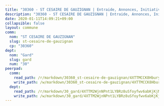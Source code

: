 ```yaml
---
title: "30360 - ST CESAIRE DE GAUZIGNAN | Entraide, Annonces, Initiatives"
description: "30360 - ST CESAIRE DE GAUZIGNAN | Entraide, Annonces, Initiatives"
date: 2020-01-11T14:09:21+09:00
collapsible: false
layout: commune
comm:
  nom: "ST CESAIRE DE GAUZIGNAN"
  slug: st-cesaire-de-gauzignan
  cp: "30360"
dept:
  nom: "Gard"
  slug: gard
  num: "30"
peerpad:
  comm:
    read_path: /r/markdown/30360_st-cesaire-de-gauzignan/4XTTMCCK8HburygKqrVsijGeG4oF14R3nTvCSywJaiBKQo3qg
    write_path: /w/markdown/30360_st-cesaire-de-gauzignan/4XTTMCCK8HburygKqrVsijGeG4oF14R3nTvCSywJaiBKQo3qg-K3TgUJqn37rLjUgbdnCcdUgRse2i4xCFQM1TCwUbgLNT46PNyvFXo4f3nvy5numnpCwJFKvyhsstiX5VQTJF8EpbUhuJSCSwwzuNQncLrXrk4vT13Hvs41xLMeb3REUezGyCdaNz
  dept:
    read_path: /r/markdown/30_gard/4XTTM2WjnNPnt1LYBRz8uSfoyfwv6abKjKjNdBGxuvymmgvkj
    write_path: /w/markdown/30_gard/4XTTM2WjnNPnt1LYBRz8uSfoyfwv6abKjKjNdBGxuvymmgvkj-K3TgUpCvFefN2LRJ7huXqVovWWqmjJgEMWkVs9s4fhfrGjyZZK9z4gxyddycCKs6S9BWFUcJqqZYCKuxj79SWNiGiob7Xchr25rMmkVQhAFrAwBxAqY3T99GTsQfKxLrXrnx3pGK
---
```


